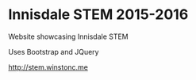 <h1>Innisdale STEM 2015-2016</h1>
Website showcasing Innisdale STEM 
<p>Uses Bootstrap and JQuery</p>

http://stem.winstonc.me
